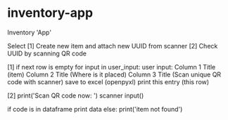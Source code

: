 # inventory-app

Inventory 'App'

Select [1] Create new item and attach new UUID from scanner
       [2] Check UUID by scanning QR code

[1]
if next row is empty
 for input in user_input:
   user input: Column 1 Title (item)
         Column 2 Title (Where is it placed)
         Column 3 Title (Scan unique QR code with scanner)
save to excel (openpyxl)
print this entry (this row)

[2]
print('Scan QR code now: ')
scanner input()

if code is in dataframe
 print data
else:
 print('item not found')
